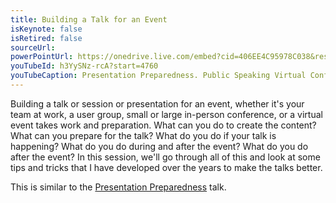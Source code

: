 ```yaml
---
title: Building a Talk for an Event
isKeynote: false
isRetired: false
sourceUrl:
powerPointUrl: https://onedrive.live.com/embed?cid=406EE4C95978C038&resid=406EE4C95978C038%2177860&authkey=AGbN0H8VtTxkbvE&em=2
youTubeId: h3YySNz-rcA?start=4760
youTubeCaption: Presentation Preparedness. Public Speaking Virtual Conference
---
```


Building a talk or session or presentation for an event, whether it's your team at work, a user group, small or large in-person conference, or a virtual event takes work and preparation.  What can you do to create the content? What can you prepare for the talk? What do you do if your talk is happening?  What do you do during and after the event?   What do you do after the event?   In this session, we'll go through all of this and look at some tips and tricks that I have developed over the years to make the talks better.

This is similar to the [Presentation Preparedness](presentation-preparedness.md) talk.
